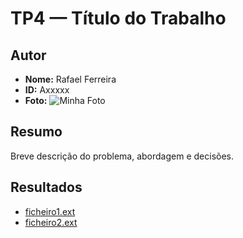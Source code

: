 ﻿# TP4 — Título do Trabalho

## Autor
- **Nome:** Rafael Ferreira
- **ID:** Axxxxx
- **Foto:** ![Minha Foto](../foto.jpg)

## Resumo
Breve descrição do problema, abordagem e decisões.

## Resultados
- [ficheiro1.ext](ficheiro1.ext)
- [ficheiro2.ext](ficheiro2.ext)
